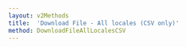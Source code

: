 ```yaml
---
layout: v2Methods
title:  'Download File - All locales (CSV only)'
method: DownloadFileAllLocalesCSV
---
```

